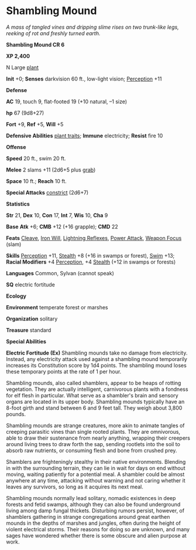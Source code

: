 # Shambling Mound

_A mass of tangled vines and dripping slime rises on two trunk-like legs, reeking of rot and freshly turned earth._

**Shambling Mound CR 6**

**XP 2,400**

N Large [plant](creatureTypes.md#_plant)

**Init** +0; **Senses** darkvision 60 ft., low-light vision; [Perception](../skills/perception.md#_perception) +11

**Defense**

**AC** 19, touch 9, flat-footed 19 (+10 natural, –1 size)

**hp** 67 (9d8+27)

**Fort** +9, **Ref** +5, **Will** +5

**Defensive Abilities** [plant traits](universalMonsterRules.md#_plant-traits); **Immune** electricity; **Resist** fire 10

**Offense**

**Speed** 20 ft., swim 20 ft.

**Melee** 2 slams +11 (2d6+5 plus [grab](universalMonsterRules.md#_grab))

**Space** 10 ft.; **Reach** 10 ft.

**Special Attacks** [constrict](universalMonsterRules.md#_constrict) (2d6+7)

**Statistics**

**Str** 21, **Dex** 10, **Con** 17, **Int** 7, **Wis** 10, **Cha** 9

**Base**  **Atk** +6; **CMB** +12 (+16 grapple); **CMD** 22

**Feats** [Cleave](../feats.md#_cleave), [Iron Will](../feats.md#_iron-will), [Lightning Reflexes](../feats.md#_lightning-reflexes), [Power Attack](../feats.md#_power-attack), [Weapon Focus](../feats.md#_weapon-focus) (slam)

**Skills** [Perception](../skills/perception.md#_perception) +11, [Stealth](../skills/stealth.md#_stealth) +8 (+16 in swamps or forest), [Swim](../skills/swim.md#_swim) +13; **Racial Modifiers** +4 [Perception](../skills/perception.md#_perception), +4 [Stealth](../skills/stealth.md#_stealth) (+12 in swamps or forests)

**Languages** Common, Sylvan (cannot speak)

**SQ** electric fortitude

**Ecology**

**Environment** temperate forest or marshes

**Organization** solitary

**Treasure** standard

**Special Abilities**

**Electric Fortitude (Ex)** Shambling mounds take no damage from electricity. Instead, any electricity attack used against a shambling mound temporarily increases its Constitution score by 1d4 points. The shambling mound loses these temporary points at the rate of 1 per hour.

Shambling mounds, also called shamblers, appear to be heaps of rotting vegetation. They are actually intelligent, carnivorous plants with a fondness for elf flesh in particular. What serve as a shambler's brain and sensory organs are located in its upper body. Shambling mounds typically have an 8-foot girth and stand between 6 and 9 feet tall. They weigh about 3,800 pounds.

Shambling mounds are strange creatures, more akin to animate tangles of creeping parasitic vines than single rooted plants. They are omnivorous, able to draw their sustenance from nearly anything, wrapping their creepers around living trees to draw forth the sap, sending rootlets into the soil to absorb raw nutrients, or consuming flesh and bone from crushed prey.

Shamblers are frighteningly stealthy in their native environments. Blending in with the surrounding terrain, they can lie in wait for days on end without moving, waiting patiently for a potential meal. A shambler could be almost anywhere at any time, attacking without warning and not caring whether it leaves any survivors, so long as it acquires its next meal.

Shambling mounds normally lead solitary, nomadic existences in deep forests and fetid swamps, although they can also be found underground living among damp fungal thickets. Disturbing rumors persist, however, of shamblers gathering in strange congregations around great earthen mounds in the depths of marshes and jungles, often during the height of violent electrical storms. Their reasons for doing so are unknown, and many sages have wondered whether there is some obscure and alien purpose at work.

